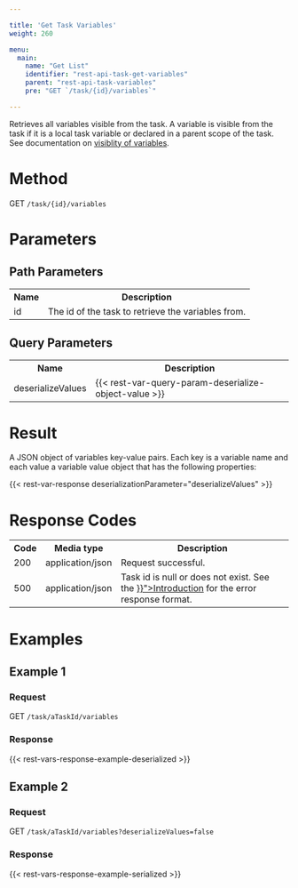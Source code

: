 ```yaml
---

title: 'Get Task Variables'
weight: 260

menu:
  main:
    name: "Get List"
    identifier: "rest-api-task-get-variables"
    parent: "rest-api-task-variables"
    pre: "GET `/task/{id}/variables`"

---
```



Retrieves all variables visible from the task. A variable is visible from the task if it is a local task variable or 
declared in a parent scope of the task. See documentation on 
[visiblity of variables](../../user-guide/process-engine/variables.md).


# Method

GET `/task/{id}/variables`


# Parameters
  
## Path Parameters

<table class="table table-striped">
  <tr>
    <th>Name</th>
    <th>Description</th>
  </tr>
  <tr>
    <td>id</td>
    <td>The id of the task to retrieve the variables from.</td>
  </tr>
</table>

## Query Parameters

<table class="table table-striped">
  <tr>
    <th>Name</th>
    <th>Description</th>
  </tr>
  <tr>
    <td>deserializeValues</td>
    <td>
      {{< rest-var-query-param-deserialize-object-value >}}
    </td>
  </tr>
</table>

# Result

A JSON object of variables key-value pairs.
Each key is a variable name and each value a variable value object that has the following properties:

{{< rest-var-response deserializationParameter="deserializeValues" >}}


# Response Codes

<table class="table table-striped">
  <tr>
    <th>Code</th>
    <th>Media type</th>
    <th>Description</th>
  </tr>
  <tr>
    <td>200</td>
    <td>application/json</td>
    <td>Request successful.</td>
  </tr>
  <tr>
    <td>500</td>
    <td>application/json</td>
    <td>Task id is null or does not exist. See the <a href="../../reference/rest/overview/_index.md#error-handling" >}}">Introduction</a> for the error response format.</td>
  </tr>
</table>


# Examples

## Example 1

### Request

GET `/task/aTaskId/variables`
  
### Response

{{< rest-vars-response-example-deserialized >}}

    
## Example 2

### Request

GET `/task/aTaskId/variables?deserializeValues=false`
  
### Response

{{< rest-vars-response-example-serialized >}}
